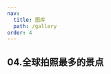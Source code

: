 ```yaml
---
nav:
  title: 图库
  path: /gallery
order: 4
---
```


## 04.全球拍照最多的景点

<code src= './photo_spots.tsx'>
